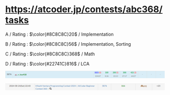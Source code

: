 # https://atcoder.jp/contests/abc368/tasks

A / Rating : $\color{#8C8C8C}20$ / Implementation

B / Rating : $\color{#8C8C8C}56$ / Implementation, Sorting

C / Rating : $\color{#8C8C8C}368$ / Math

D / Rating : $\color{#22741C}816$ / LCA

![My Image](https://github.com/kss418/Atcoder/blob/main/ABC/Images/Standings/368.png)

![My Image](https://github.com/kss418/Atcoder/blob/main/ABC/Images/Performance/368.png)
